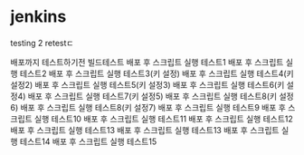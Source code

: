 # jenkins

testing
2
retestㄷ

배포까지 테스트하기전 빌드테스트
배포 후 스크립트 실행 테스트1
배포 후 스크립트 실행 테스트2
배포 후 스크립트 실행 테스트3(키 설정)
배포 후 스크립트 실행 테스트4(키 설정2)
배포 후 스크립트 실행 테스트5(키 설정3)
배포 후 스크립트 실행 테스트6(키 설정4)
배포 후 스크립트 실행 테스트7(키 설정5)
배포 후 스크립트 실행 테스트8(키 설정6)
배포 후 스크립트 실행 테스트8(키 설정7)
배포 후 스크립트 실행 테스트9
배포 후 스크립트 실행 테스트10
배포 후 스크립트 실행 테스트11
배포 후 스크립트 실행 테스트12
배포 후 스크립트 실행 테스트13
배포 후 스크립트 실행 테스트13
배포 후 스크립트 실행 테스트14
배포 후 스크립트 실행 테스트15
